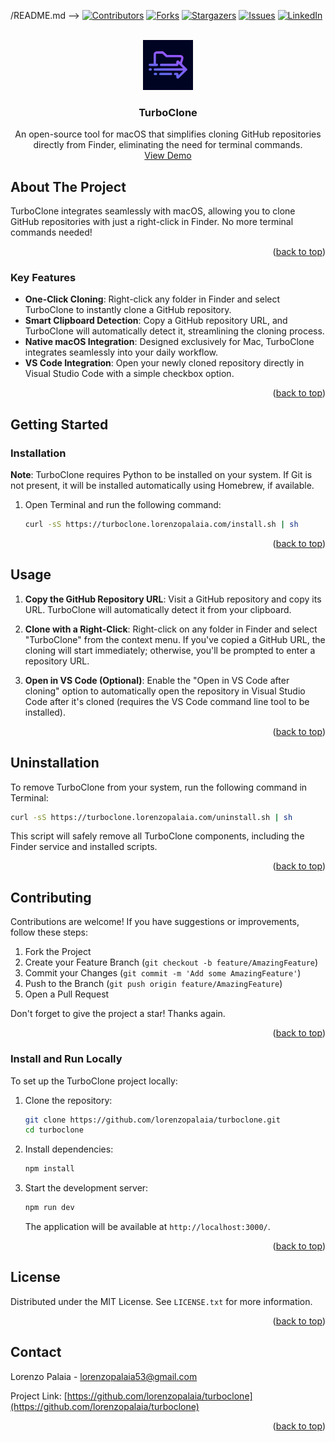/README.md -->
[![Contributors][contributors-shield]][contributors-url]
[![Forks][forks-shield]][forks-url]
[![Stargazers][stars-shield]][stars-url]
[![Issues][issues-shield]][issues-url]
[![LinkedIn][linkedin-shield]][linkedin-url]

<div id="top"></div>

<br />
<div align="center">
   <a href="https://github.com/lorenzopalaia/turboclone">
      <img src="repo_assets/logo.png" alt="Logo" width="80" height="80">
   </a>

<h3 align="center">TurboClone</h3>

   <p align="center">
      An open-source tool for macOS that simplifies cloning GitHub repositories directly from Finder, eliminating the need for terminal commands.
      <br />
      <a href="https://turboclone.lorenzopalaia.com/">View Demo</a>
   </p>
</div>

<!-- ABOUT THE PROJECT -->

## About The Project

TurboClone integrates seamlessly with macOS, allowing you to clone GitHub repositories with just a right-click in Finder. No more terminal commands needed!

<p align="right">(<a href="#top">back to top</a>)</p>

### Key Features

- **One-Click Cloning**: Right-click any folder in Finder and select TurboClone to instantly clone a GitHub repository.
- **Smart Clipboard Detection**: Copy a GitHub repository URL, and TurboClone will automatically detect it, streamlining the cloning process.
- **Native macOS Integration**: Designed exclusively for Mac, TurboClone integrates seamlessly into your daily workflow.
- **VS Code Integration**: Open your newly cloned repository directly in Visual Studio Code with a simple checkbox option.

<p align="right">(<a href="#top">back to top</a>)</p>

<!-- GETTING STARTED -->

## Getting Started

### Installation

**Note**: TurboClone requires Python to be installed on your system. If Git is not present, it will be installed automatically using Homebrew, if available.

1. Open Terminal and run the following command:
   ```sh
   curl -sS https://turboclone.lorenzopalaia.com/install.sh | sh
   ```

<p align="right">(<a href="#top">back to top</a>)</p>

## Usage

1. **Copy the GitHub Repository URL**:
   Visit a GitHub repository and copy its URL. TurboClone will automatically detect it from your clipboard.

2. **Clone with a Right-Click**:
   Right-click on any folder in Finder and select "TurboClone" from the context menu. If you've copied a GitHub URL, the cloning will start immediately; otherwise, you'll be prompted to enter a repository URL.

3. **Open in VS Code (Optional)**:
   Enable the "Open in VS Code after cloning" option to automatically open the repository in Visual Studio Code after it's cloned (requires the VS Code command line tool to be installed).

<p align="right">(<a href="#top">back to top</a>)</p>

## Uninstallation

To remove TurboClone from your system, run the following command in Terminal:

```sh
curl -sS https://turboclone.lorenzopalaia.com/uninstall.sh | sh
```

This script will safely remove all TurboClone components, including the Finder service and installed scripts.

<p align="right">(<a href="#top">back to top</a>)</p>

## Contributing

Contributions are welcome! If you have suggestions or improvements, follow these steps:

1. Fork the Project
2. Create your Feature Branch (`git checkout -b feature/AmazingFeature`)
3. Commit your Changes (`git commit -m 'Add some AmazingFeature'`)
4. Push to the Branch (`git push origin feature/AmazingFeature`)
5. Open a Pull Request

Don't forget to give the project a star! Thanks again.

<p align="right">(<a href="#top">back to top</a>)</p>

### Install and Run Locally

To set up the TurboClone project locally:

1. Clone the repository:

   ```sh
   git clone https://github.com/lorenzopalaia/turboclone.git
   cd turboclone
   ```

2. Install dependencies:

   ```sh
   npm install
   ```

3. Start the development server:

   ```sh
   npm run dev
   ```

   The application will be available at `http://localhost:3000/`.

<p align="right">(<a href="#top">back to top</a>)</p>

## License

Distributed under the MIT License. See `LICENSE.txt` for more information.

<p align="right">(<a href="#top">back to top</a>)</p>

## Contact

Lorenzo Palaia - [lorenzopalaia53@gmail.com](mailto:lorenzopalaia53@gmail.com)

Project Link: [https://github.com/lorenzopalaia/turboclone](https://github.com/lorenzopalaia/turboclone)

<p align="right">(<a href="#top">back to top</a>)</p>

<!-- MARKDOWN LINKS & IMAGES -->

[contributors-shield]: https://img.shields.io/github/contributors/lorenzopalaia/turboclone.svg?style=for-the-badge
[contributors-url]: https://github.com/lorenzopalaia/turboclone/graphs/contributors
[forks-shield]: https://img.shields.io/github/forks/lorenzopalaia/turboclone.svg?style=for-the-badge
[forks-url]: https://github.com/lorenzopalaia/turboclone/network/members
[stars-shield]: https://img.shields.io/github/stars/lorenzopalaia/turboclone.svg?style=for-the-badge
[stars-url]: https://github.com/lorenzopalaia/turboclone/stargazers
[issues-shield]: https://img.shields.io/github/issues/lorenzopalaia/turboclone.svg?style=for-the-badge
[issues-url]: https://github.com/lorenzopalaia/turboclone/issues
[linkedin-shield]: https://img.shields.io/badge/-LinkedIn-black.svg?style=for-the-badge&logo=linkedin&colorB=555
[linkedin-url]: https://linkedin.com/in/lorenzo-palaia-7177a5202
